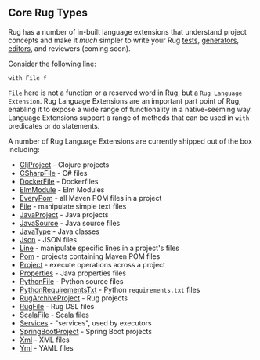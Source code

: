 ## Core Rug Types

Rug has a number of in-built language extensions that understand
project concepts and make it *much* simpler to write your
Rug [tests][], [generators][], [editors][], and reviewers (coming
soon).

[tests]: ../rug-tests.md
[generators]: ../rug-generators.md
[editors]: ../rug-editors.md

Consider the following line:

```
with File f
```

`File` here is not a function or a reserved word in Rug, but a `Rug
Language Extension`. Rug Language Extensions are an important part point of Rug, enabling it to
expose a wide range of functionality in a native-seeming way. Language Extensions
support a range of methods that can be used in `with` predicates or
`do` statements.

A number of Rug Language Extensions are currently shipped out of the box including:

*   [CljProject](rug-extension-clj-project.md) - Clojure projects
*   [CSharpFile](rug-extension-c-sharp-file.md) - C# files
*   [DockerFile](rug-extension-docker-file.md) - Dockerfiles
*   [ElmModule](rug-extension-elm-module.md) - Elm Modules
*   [EveryPom](rug-extension-every-pom.md) - all Maven POM files in a project
*   [File](rug-extension-file.md) - manipulate simple text files
*   [JavaProject](rug-extension-java-project.md) - Java projects
*   [JavaSource](rug-extension-java-source.md) - Java source files
*   [JavaType](rug-extension-java-type.md) - Java classes
*   [Json](rug-extension-json.md) - JSON files
*   [Line](rug-extension-line.md) - manipulate specific lines in a project's files
*   [Pom](rug-extension-pom.md) - projects containing Maven POM files
*   [Project](rug-extension-project.md) - execute operations across a project
*   [Properties](rug-extension-properties.md) - Java properties files
*   [PythonFile](rug-extension-python-file.md) - Python source files
*   [PythonRequirementsTxt](rug-extension-python-requirements-txt.md) - Python `requirements.txt` files
*   [RugArchiveProject](rug-extension-rug-archive-project.md) - Rug projects
*   [RugFile](rug-extension-rug-file.md) - Rug DSL files
*   [ScalaFile](rug-extension-scala-file.md) - Scala files
*   [Services](rug-extension-services.md) - "services", used by executors
*   [SpringBootProject](rug-extension-spring-boot-project.md) - Spring Boot projects
*   [Xml](rug-extension-xml.md) - XML files
*   [Yml](rug-extension-yml.md) - YAML files
